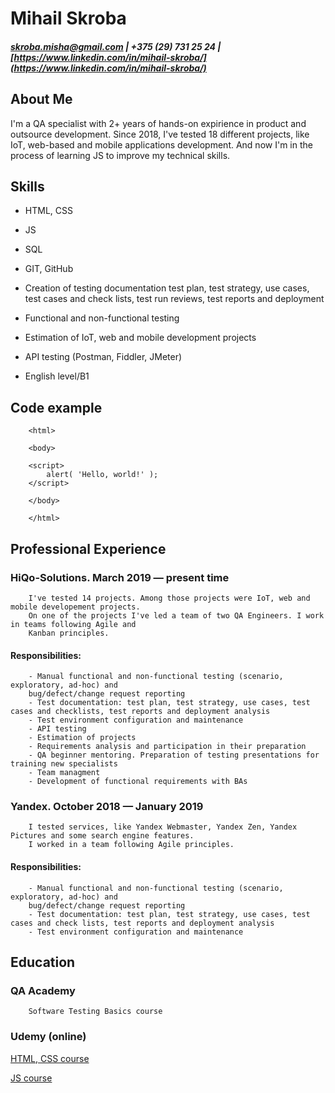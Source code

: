 # Mihail Skroba

##### <skroba.misha@gmail.com> | +375 (29) 731 25 24 | [https://www.linkedin.com/in/mihail-skroba/](https://www.linkedin.com/in/mihail-skroba/)

## About Me

I'm a QA specialist with 2+ years of hands-on expirience in product and outsource development.
Since 2018, I've tested 18 different projects, like IoT, web-based and mobile applications development.
And now I'm in the process of learning JS to improve my technical skills.

## Skills

- HTML, CSS

- JS

- SQL

- GIT, GitHub

- Creation of testing documentation
  test plan, test strategy, use cases, test cases and check lists, test run reviews, test reports and deployment

- Functional and non-functional testing

- Estimation of IoT, web and mobile development projects

- API testing (Postman, Fiddler, JMeter)

- English level/B1

## Code example

```
    <html>

    <body>

    <script>
        alert( 'Hello, world!' );
    </script>

    </body>

    </html>
```

## Professional Experience

### HiQo-Solutions. March 2019 — present time

        I've tested 14 projects. Among those projects were IoT, web and mobile developement projects.
        On one of the projects I've led a team of two QA Engineers. I work in teams following Agile and
        Kanban principles.

#### Responsibilities:

        - Manual functional and non-functional testing (scenario, exploratory, ad-hoc) and
        bug/defect/change request reporting
        - Test documentation: test plan, test strategy, use cases, test cases and checklists, test reports and deployment analysis
        - Test environment configuration and maintenance
        - API testing
        - Estimation of projects
        - Requirements analysis and participation in their preparation
        - QA beginner mentoring. Preparation of testing presentations for training new specialists
        - Team managment
        - Development of functional requirements with BAs

### Yandex. October 2018 — January 2019

        I tested services, like Yandex Webmaster, Yandex Zen, Yandex Pictures and some search engine features.
        I worked in a team following Agile principles.

#### Responsibilities:

        - Manual functional and non-functional testing (scenario, exploratory, ad-hoc) and
        bug/defect/change request reporting
        - Test documentation: test plan, test strategy, use cases, test cases and check lists, test reports and deployment analysis
        - Test environment configuration and maintenance

## Education

### QA Academy

        Software Testing Basics course

### Udemy (online)

[HTML, CSS course](https://www.udemy.com/share/101Wy2BkYecVZXR34=/)

[JS course](https://www.udemy.com/share/101WCCBkYecVZXR34=/)

